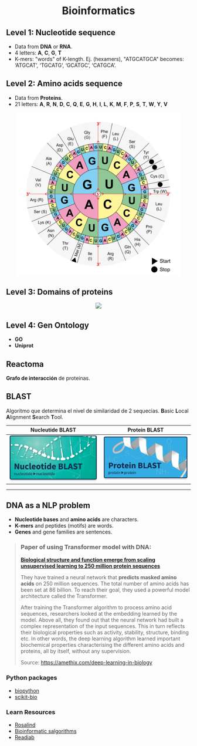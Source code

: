 <h1 align="center">Bioinformatics</h1>

## Level 1: Nucleotide sequence
- Data from **DNA** or **RNA**.
- 4 letters: **A**, **C**, **G**, **T**
- K-mers: "words" of K-length. Ej. (hexamers), "ATGCATGCA" becomes: ‘ATGCAT’, ‘TGCATG’, ‘GCATGC’, ‘CATGCA’.

## Level 2: Amino acids sequence
- Data from **Proteins**.
- 21 letters: **A**, **R**, **N**, **D**, **C**, **Q**, **E**, **G**, **H**, **I**, **L**, **K**, **M**, **F**, **P**, **S**, **T**, **W**, **Y**, **V**

<p align="center"><img width="450" src="img/aminoacids.svg"/></p>


## Level 3: Domains of proteins

<p align="center"><img width="450" src="https://genetics564.weebly.com/uploads/8/6/5/7/865764/101986_orig.gif"/></p>


## Level 4: Gen Ontology
- **GO**
- **Uniprot**


## Reactoma
**Grafo de interacción** de proteinas.


## BLAST
Algoritmo que determina el nivel de similaridad de 2 sequecias. **B**asic **L**ocal **A**lignment **S**earch **T**ool.

| Nucleutide BLAST | Protein BLAST |
|------------------|---------------|
| [![](img/nucleutide-blast.png)]() | ![](img/protein-blast.png) |


---

## DNA as a NLP problem

- **Nucleotide bases** and **amino acids** are characters.
- **K-mers** and peptides (motifs) are words.
- **Genes** and gene families are sentences.


> ### Paper of using Transformer model with DNA:
> **[Biological structure and function emerge from scaling unsupervised learning to 250 million protein sequences](https://doi.org/10.1101/622803)**
>
>  They have trained a neural network that **predicts masked amino acids** on 250 million sequences.  The total number of amino acids has been set at 86 billion. To reach their goal, they used a powerful model architecture called the Transformer.
>
> After training the Transformer algorithm to process amino acid sequences, researchers looked at the embedding learned by the model. Above all, they found out that the neural network had built a complex representation of the input sequences. This in turn reflects their biological properties such as activity, stability, structure, binding etc. In other words, the deep learning algorithm learned important biochemical properties characterising the different amino acids and proteins, all by itself, without any supervision.
>
> Source: https://amethix.com/deep-learning-in-biology


### Python packages
- [biopython](https://biopython.org/)
- [scikit-bio](http://scikit-bio.org/)

### Learn Resources
- [Rosalind](http://rosalind.info)
- [Bioinformatic salgorithms](http://bioinformaticsalgorithms.com)
- [Readiab](http://readiab.org)
